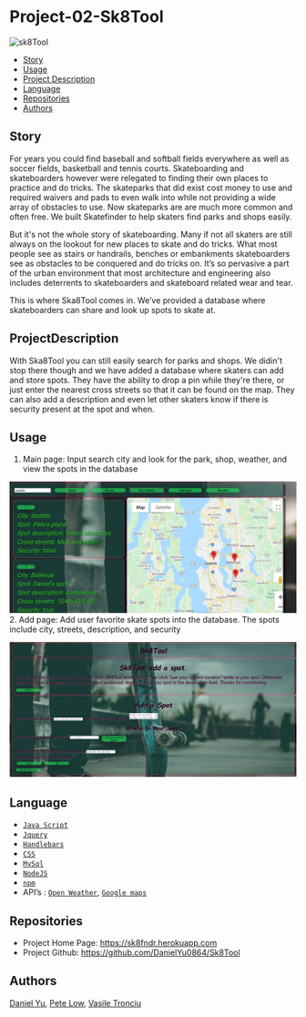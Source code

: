 # Project-02-Sk8Tool
![sk8Tool](./public/assets/background.jpg)
- [Story](#story)
- [Usage](#usage)
- [Project Description](#projectDescription)
- [Language](#language)
- [Repositories](#repositories)
- [Authors](#authors)


## Story

For years you could find baseball and softball fields everywhere as well as soccer 
fields, basketball and tennis courts. Skateboarding and skateboarders 
however were relegated to finding their own places to practice and do tricks.
The skateparks that did exist cost money to use and required waivers and pads 
to even walk into while not providing a wide array of obstacles to use. Now skateparks are are much more common and often free. We built Skatefinder to help skaters find parks and shops easily.

  But it's not the whole story of skateboarding. Many if not all skaters are still always on the lookout for new places to skate and do tricks. What most people see as stairs or handrails,
benches or embankments skateboarders see as obstacles to be conquered and 
do tricks on. It’s so pervasive a part of the urban environment that most 
architecture and engineering also includes deterrents to skateboarders and
skateboard related wear and tear.

  This is where Ska8Tool comes in. We’ve provided a database where 
 skateboarders can share and look up spots to skate at.


## ProjectDescription

  With Ska8Tool you can still easily search for parks and shops. We didin't stop there though and we have added a database where skaters can add and store spots. They have the ability to drop a pin while they're there, or just enter the nearest cross streets so that it can be found on the map. They can also add a description and even let other skaters know if there is security present at the spot and when. 
    
    

## Usage

1. Main page: Input search city and look for the park, shop, weather, and view the spots in the database

![screenshot1](./screenshot/screenshot1.png)
2. Add page: Add user favorite skate spots into the database. The spots include city, streets, description, and security

![screenshot2](./screenshot/screenshot2.png)


## Language

- [`Java Script`](https://www.javascript.com/)
- [`Jquery`](https://jquery.com/)
- [`Handlebars`](https://handlebarsjs.com/)
- [`CSS`](https://en.wikipedia.org/wiki/CSS)
- [`MySql`](https://www.mysql.com/)
- [`NodeJS`](https://nodejs.org/en/)
- [`npm`](https://www.npmjs.com/)
- API’s : [`Open Weather`](https://openweathermap.org/api), [`Google maps`](https://developers.google.com/apis-explorer)



## Repositories
* Project Home Page: https://sk8fndr.herokuapp.com
* Project Github: https://github.com/DanielYu0864/Sk8Tool
## Authors
 [Daniel Yu](https://github.com/DanielYu0864), [Pete Low](https://github.com/PeteLow-13), [Vasile Tronciu](https://github.com/tronciu92)

